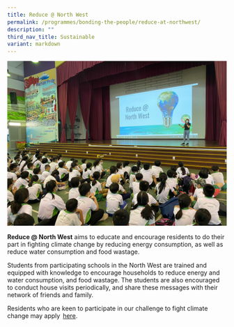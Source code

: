 ```yaml
---
title: Reduce @ North West
permalink: /programmes/bonding-the-people/reduce-at-northwest/
description: ""
third_nav_title: Sustainable
variant: markdown
---
```

![](/images/Programmes/Green%20Living/PHOTO-2022-07-06-12-31-38%20(1).jpg)

**Reduce @ North West** aims to educate and encourage residents to do their part in fighting climate change by reducing energy consumption, as well as reduce water consumption and food wastage.

Students from participating schools in the North West are trained and equipped with knowledge to encourage households to reduce energy and water consumption, and food wastage. The students are also encouraged to conduct house visits periodically, and share these messages with their network of friends and family.

Residents who are keen to participate in our challenge to fight climate change may apply  [here](https://go.gov.sg/reduce-sign-up).